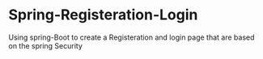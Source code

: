 # Spring-Registeration-Login
Using spring-Boot to create a Registeration and login page that are based on the spring Security 
